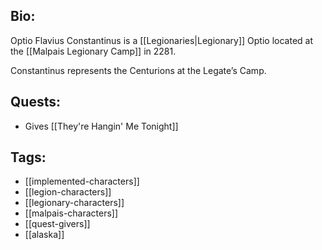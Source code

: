 ## Bio:

Optio Flavius Constantinus is a [[Legionaries|Legionary]] Optio located at the [[Malpais Legionary Camp]] in 2281.

Constantinus represents the Centurions at the Legate’s Camp.

## Quests:

- Gives [[They're Hangin' Me Tonight]]

## Tags:

- [[implemented-characters]]
- [[legion-characters]]
- [[legionary-characters]]
- [[malpais-characters]]
- [[quest-givers]]
- [[alaska]]